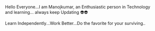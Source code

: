 Hello Everyone...I am Manojkumar, an Enthusiastic person in
Technology and learning... always keep Updating 👽👽

Learn Independently...Work Better...Do the favorite for your surviving..

<!---
Manoj345-blah/Manoj345-blah is a ✨ special ✨ repository because its `README.md` (this file) appears on your GitHub profile.
You can click the Preview link to take a look at your changes.
--->
